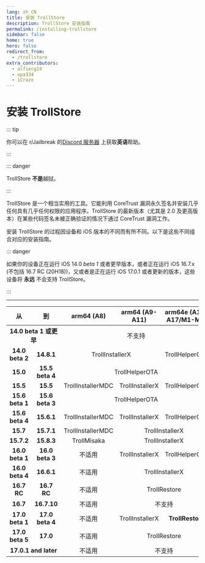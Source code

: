```yaml
---
lang: zh_CN
title: 安装 TrollStore
description: TrollStore 安装指南
permalink: /installing-trollstore
sidebar: false
home: true
hero: false
redirect_from:
  - /trollstore
extra_contributors:
  - alfiecg24
  - opa334
  - iCraze
---
```


# 安装 TrollStore

::: tip

你可以在 r/Jailbreak 的[Discord 服务器](https://discord.gg/jb) 上获取**英语**帮助。

:::

::: danger

TrollStore **不是**越狱。

:::

TrollStore 是一个相当实用的工具。它能利用 CoreTrust 漏洞永久签名并安装几乎任何具有几乎任何权限的应用程序。TrollStore 的最新版本（尤其是 2.0 及更高版本）在某些代码签名未被正确验证的情况下通过 CoreTrust 漏洞工作。

安装 TrollStore 的过程因设备和 iOS 版本的不同而有所不同。以下是这些不同组合对应的安装指南。

::: danger

如果你的设备正在运行 iOS 14.0 *beta 1* 或者更早版本，或者正在运行 iOS 16.7.x (不包括 16.7 RC (20H18))，又或者是正在运行 iOS 17.0.1 或者更新的版本，这些设备将 **永远** 不会支持 TrollStore。

:::

---

<table>
  <colgroup>
    <col span="1" style="width: 13%;">
    <col span="1" style="width: 13%;">
    <col span="1" style="width: 23%;">
    <col span="1" style="width: 23%;">
    <col span="1" style="width: 28%;">
  </colgroup>
  <thead>
    <tr>
      <th style="text-align: center; font-weight: bold;">从</th>
      <th style="text-align: center; font-weight: bold;">到</th>
      <th style="text-align: center; font-weight: bold;">arm64 (A8)</th>
      <th style="text-align: center; font-weight: bold;">arm64 (A9-A11)</th>
      <th style="text-align: center; font-weight: bold;">arm64e (A12-A17/M1-M2)</th>
    </tr>
  </thead>
  <tbody>
    <tr>
      <td style="text-align: center; font-weight: bold;" colspan="2">14.0 beta 1 或更早</td>
      <td style="text-align: center;" colspan="3">不支持</td>
    </tr>
    <tr>
      <td style="text-align: center; font-weight: bold;">14.0 beta 2</td>
      <td style="text-align: center; font-weight: bold;">14.8.1</td>
      <td style="text-align: center;" colspan="2"><router-link to="/installing-trollstore-trollinstallerx">TrollInstallerX</router-link></td>
      <td style="text-align: center;"><router-link to="/installing-trollstore-trollhelperota">TrollHelperOTA</router-link></td>
    </tr>
    <tr>
      <td style="text-align: center; font-weight: bold;">15.0</td>
      <td style="text-align: center; font-weight: bold;">15.5 beta 4</td>
      <td style="text-align: center;" colspan="3"><router-link to="/installing-trollstore-trollhelperota">TrollHelperOTA</router-link></td>
    </tr>
    <tr>
      <td style="text-align: center; font-weight: bold;">15.5</td>
      <td style="text-align: center; font-weight: bold;">15.5</td>
      <td style="text-align: center;"><router-link to="/installing-trollstore-trollinstallermdc">TrollInstallerMDC</router-link></td>
      <td style="text-align: center;"><router-link to="/installing-trollstore-trollinstallerx">TrollInstallerX</router-link></td>
      <td style="text-align: center;"><router-link to="/installing-trollstore-trollhelperota">TrollHelperOTA</router-link></td>
    </tr>
    <tr>
      <td style="text-align: center; font-weight: bold;">15.6 beta 1</td>
      <td style="text-align: center; font-weight: bold;">15.6 beta 3</td>
      <td style="text-align: center;" colspan="3"><router-link to="/installing-trollstore-trollhelperota">TrollHelperOTA</router-link></td>
    </tr>
    <tr>
      <td style="text-align: center; font-weight: bold;">15.6 beta 4</td>
      <td style="text-align: center; font-weight: bold;">15.6.1</td>
      <td style="text-align: center;"><router-link to="/installing-trollstore-trollinstallermdc">TrollInstallerMDC</router-link></td>
      <td style="text-align: center;"><router-link to="/installing-trollstore-trollinstallerx">TrollInstallerX</router-link></td>
      <td style="text-align: center;"><router-link to="/installing-trollstore-trollhelperota">TrollHelperOTA</router-link></td>
    </tr>
    <tr>
      <td style="text-align: center; font-weight: bold;">15.7</td>
      <td style="text-align: center; font-weight: bold;">15.7.1</td>
      <td style="text-align: center;"><router-link to="/installing-trollstore-trollinstallermdc">TrollInstallerMDC</router-link></td>
      <td style="text-align: center;" colspan="2"><router-link to="/installing-trollstore-trollinstallerx">TrollInstallerX</router-link></td>
    </tr>
    <tr>
      <td style="text-align: center; font-weight: bold;">15.7.2</td>
      <td style="text-align: center; font-weight: bold;">15.8.3</td>
      <td style="text-align: center;"><router-link to="/installing-trollstore-trollmisaka">TrollMisaka</router-link></td>
      <td style="text-align: center;" colspan="2"><router-link to="/installing-trollstore-trollinstallerx">TrollInstallerX</router-link></td>
    </tr>
    <tr>
      <td style="text-align: center; font-weight: bold;">16.0 beta 1</td>
      <td style="text-align: center; font-weight: bold;">16.0 beta 3</td>
      <td style="text-align: center;">不适用</td>
      <td style="text-align: center;"><router-link to="/installing-trollstore-trollinstallerx">TrollInstallerX</router-link></td>
      <td style="text-align: center;"><router-link to="/installing-trollstore-trollhelperota">TrollHelperOTA</router-link></td>
    </tr>
    <tr>
      <td style="text-align: center; font-weight: bold;">16.0 beta 4</td>
      <td style="text-align: center; font-weight: bold;">16.6.1</td>
      <td style="text-align: center;">不适用</td>
      <td style="text-align: center;" colspan="2"><router-link to="/installing-trollstore-trollinstallerx">TrollInstallerX</router-link></td>
    </tr>
    <tr>
      <td style="text-align: center; font-weight: bold;">16.7 RC</td>
      <td style="text-align: center; font-weight: bold;">16.7 RC</td>
      <td style="text-align: center;">不适用</td>
      <td style="text-align: center;" colspan="2"><router-link to="/installing-trollstore-trollrestore">TrollRestore</router-link></td>
    </tr>
    <tr>
      <td style="text-align: center; font-weight: bold;">16.7</td>
      <td style="text-align: center; font-weight: bold;">16.7.10</td>
      <td style="text-align: center;">不适用</td>
      <td style="text-align: center;" colspan="2">不支持</td>
    </tr>
    <tr>
      <td style="text-align: center; font-weight: bold;">17.0 beta 1</td>
      <td style="text-align: center; font-weight: bold;">17.0 beta 4</td>
      <td style="text-align: center;">不适用</td>
      <td style="text-align: center;"><router-link to="/installing-trollstore-trollinstallerx">TrollInstallerX</router-link></td>
      <td style="text-align: center; font-weight: bold;"><router-link to="/installing-trollstore-trollrestore">TrollRestore</router-link></td>
    </tr>
    <tr>
      <td style="text-align: center; font-weight: bold;">17.0 beta 5</td>
      <td style="text-align: center; font-weight: bold;">17.0</td>
      <td style="text-align: center;">不适用</td>
      <td style="text-align: center;" colspan="2"><router-link to="/installing-trollstore-trollrestore">TrollRestore</router-link></td>
    </tr>
    <tr>
      <td style="text-align: center; font-weight: bold;" colspan="2">17.0.1 and later</td>
      <td style="text-align: center;">不适用</td>
      <td style="text-align: center;" colspan="2">不支持</td>
    </tr>
  </tbody>
</table>
